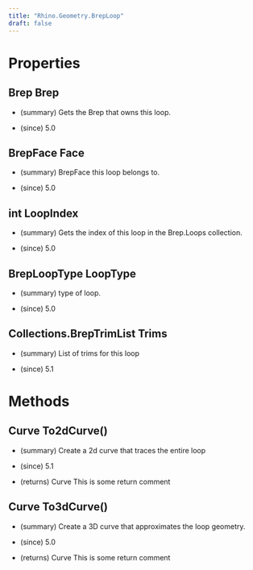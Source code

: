 ```yaml
---
title: "Rhino.Geometry.BrepLoop"
draft: false
---
```


# Properties
## Brep Brep
- (summary) 
     Gets the Brep that owns this loop.
     
- (since) 5.0
## BrepFace Face
- (summary) 
     BrepFace this loop belongs to.
     
- (since) 5.0
## int LoopIndex
- (summary) 
     Gets the index of this loop in the Brep.Loops collection.
     
- (since) 5.0
## BrepLoopType LoopType
- (summary) 
     type of loop.
     
- (since) 5.0
## Collections.BrepTrimList Trims
- (summary) 
     List of trims for this loop
     
- (since) 5.1
# Methods
## Curve To2dCurve()
- (summary) 
     Create a 2d curve that traces the entire loop
     
- (since) 5.1
- (returns) Curve This is some return comment
## Curve To3dCurve()
- (summary) 
     Create a 3D curve that approximates the loop geometry.
     
- (since) 5.0
- (returns) Curve This is some return comment
